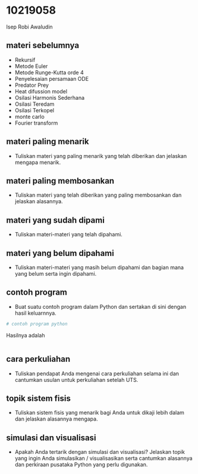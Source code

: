 # 10219058
Isep Robi Awaludin


## materi sebelumnya
+ Rekursif
+ Metode Euler
+ Metode Runge-Kutta orde 4
+ Penyelesaian persamaan ODE
+ Predator Prey
+ Heat difussion model
+ Osilasi Harmonis Sederhana
+ Osilasi Teredam 
+ Osilasi Terkopel
+ monte carlo
+ Fourier transform



## materi paling menarik
+ Tuliskan materi yang paling menarik yang telah diberikan dan jelaskan mengapa menarik.


## materi paling membosankan
+ Tuliskan materi yang telah diberikan yang paling membosankan dan jelaskan alasannya.


## materi yang sudah dipami
+ Tuliskan materi-materi yang telah dipahami.


## materi yang belum dipahami
+ Tuliskan materi-materi yang masih belum dipahami dan bagian mana yang belum serta ingin dipahami.


## contoh program
+ Buat suatu contoh program dalam Python dan sertakan di sini dengan hasil keluarnnya.

```python
# contoh program python
```

Hasilnya adalah

```
```


## cara perkuliahan
+ Tuliskan pendapat Anda mengenai cara perkuliahan selama ini dan cantumkan usulan untuk perkuliahan setelah UTS.


## topik sistem fisis
+ Tuliskan sistem fisis yang menarik bagi Anda untuk dikaji lebih dalam dan jelaskan alasannya mengapa.


## simulasi dan visualisasi
+ Apakah Anda tertarik dengan simulasi dan visualisasi? Jelaskan topik yang ingin Anda simulasikan / visualisasikan serta cantumkan alasannya dan perkiraan pusataka Python yang perlu digunakan.
